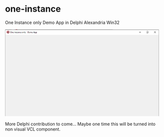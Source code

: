 # one-instance
One Instance only Demo App in Delphi Alexandria Win32

<p align="center"><img src="screenshot.png"></p>

More Delphi contribution to come... Maybe one time this will be turned into non visual VCL component.
